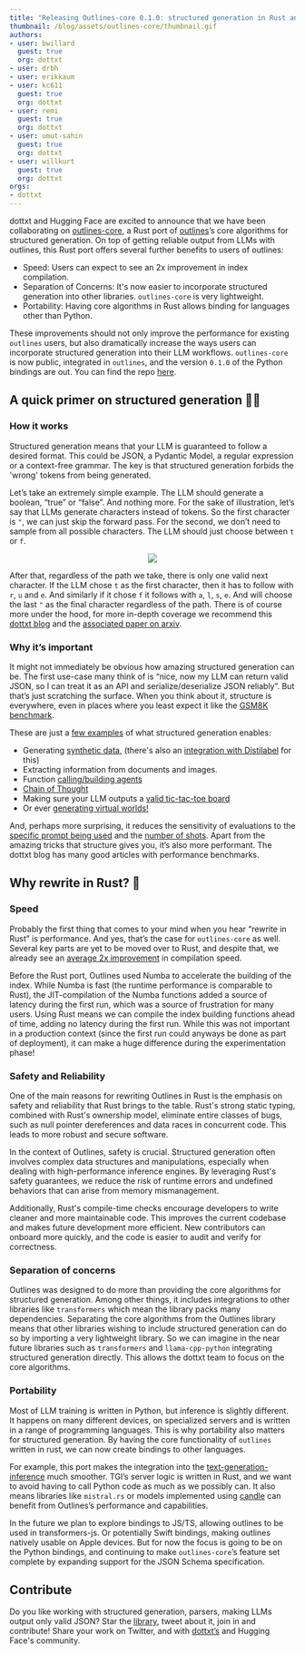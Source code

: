 ```yaml
---
title: "Releasing Outlines-core 0.1.0: structured generation in Rust and Python"
thumbnail: /blog/assets/outlines-core/thumbnail.gif
authors:
- user: bwillard
  guest: true
  org: dottxt
- user: drbh
- user: erikkaum
- user: kc611
  guest: true
  org: dottxt
- user: remi
  guest: true
  org: dottxt
- user: umut-sahin
  guest: true
  org: dottxt
- user: willkurt
  guest: true
  org: dottxt
orgs:
- dottxt
---
```

dottxt and Hugging Face are excited to announce that we have been collaborating on [outlines-core](https://github.com/dottxt-ai/outlines-core), a Rust port of [outlines](https://github.com/dottxt-ai/outlines)’s core algorithms for structured generation. On top of getting reliable output from LLMs with outlines, this Rust port offers several further benefits to users of outlines:

- Speed: Users can expect to see an 2x improvement in index compilation.
- Separation of Concerns: It's now easier to incorporate structured generation into other libraries. `outlines-core` is very lightweight.
- Portability: Having core algorithms in Rust allows binding for languages other than Python.

These improvements should not only improve the performance for existing `outlines` users, but also dramatically increase the ways users can incorporate structured generation into their LLM workflows. `outlines-core` is now public, integrated in `outlines`, and the version `0.1.0` of the Python bindings are out. You can find the repo [here](https://github.com/dottxt-ai/outlines-core).

## A quick primer on structured generation 🧑‍🎓 

### How it works

Structured generation means that your LLM is guaranteed to follow a desired format. This could be JSON, a Pydantic Model, a regular expression or a context-free grammar. The key is that  structured generation forbids the 'wrong' tokens from being generated.

Let’s take an extremely simple example. The LLM should generate a boolean, “true” or “false”. And nothing more. For the sake of illustration, let’s say that LLMs generate characters instead of tokens. So the first character is `"`, we can just skip the forward pass. For the second, we don’t need to sample from all possible characters. The LLM should just choose between `t` or `f`. 

<p align="center">
  <img src="https://huggingface.co/datasets/huggingface/documentation-images/resolve/main/blog/outlines-core/graph.png"><br>
</p>

After that, regardless of the path we take, there is only one valid next character. If the LLM chose `t` as the first character, then it has to follow with `r`, `u` and `e`. And similarly if it chose `f` it follows with `a`, `l`, `s`, `e`. And will choose the last `"` as the final character regardless of the path. There is of course more under the hood, for more in-depth coverage we recommend this [dottxt blog](https://blog.dottxt.co/coalescence.html) and the [associated paper on arxiv](https://arxiv.org/abs/2307.09702).

### Why it’s important

It might not immediately be obvious how amazing structured generation can be. The first use-case many think of is “nice, now my LLM can return valid JSON, so I can treat it as an API and serialize/deserialize JSON reliably”. But that’s just scratching the surface. When you think about it, structure is everywhere, even in places where you least expect it like the [GSM8K benchmark](https://blog.dottxt.co/performance-gsm8k.html).

These are just a [few examples](https://dottxt-ai.github.io/outlines/cookbook/) of what structured generation enables:
- Generating [synthetic data](https://dottxt-ai.github.io/outlines/latest/cookbook/dating_profiles/), (there's also an [integration with Distilabel](https://distilabel.argilla.io/dev/sections/pipeline_samples/examples/llama_cpp_with_outlines/) for this)
- Extracting information from documents and images.
- Function [calling/building agents](https://blog.dottxt.co/oss-v-gpt4.html)
- [Chain of Thought](https://dottxt-ai.github.io/outlines/latest/cookbook/chain_of_thought/)
- Making sure your LLM outputs a [valid tic-tac-toe board](https://x.com/dottxtai/status/1840826952577421646)
- Or ever [generating virtual worlds!](https://github.com/dottxt-ai/demos/tree/main/lore-generator)

And, perhaps more surprising, it reduces the sensitivity of evaluations to the [specific prompt being used](https://huggingface.co/blog/evaluation-structured-outputs) and the [number of shots](https://blog.dottxt.co/prompt-efficiency.html). Apart from the amazing tricks that structure gives you, it’s also more performant. The dottxt blog has many good articles with performance benchmarks.

## Why rewrite in Rust? 🦀

### Speed

Probably the first thing that comes to your mind when you hear “rewrite in Rust” is performance. And yes, that’s the case for `outlines-core` as well. Several key parts are yet to be moved over to Rust, and despite that, we already see an [average 2x improvement](https://github.com/dottxt-ai/benchmarks) in compilation speed.

Before the Rust port, Outlines used Numba to accelerate the building of the index. While Numba is fast (the runtime performance is comparable to Rust), the JIT-compilation of the Numba functions added a source of latency during the first run, which was a source of frustration for many users. Using Rust means we can compile the index building functions ahead of time, adding no latency during the first run. While this was not important in a production context (since the first run could anyways be done as part of deployment), it can make a huge difference during the experimentation phase!

### Safety and Reliability

One of the main reasons for rewriting Outlines in Rust is the emphasis on safety and reliability that Rust brings to the table. Rust's strong static typing, combined with Rust's ownership model, eliminate entire classes of bugs, such as null pointer dereferences and data races in concurrent code. This leads to more robust and secure software.

In the context of Outlines, safety is crucial. Structured generation often involves complex data structures and manipulations, especially when dealing with high-performance inference engines. By leveraging Rust's safety guarantees, we reduce the risk of runtime errors and undefined behaviors that can arise from memory mismanagement.

Additionally, Rust's compile-time checks encourage developers to write cleaner and more maintainable code. This improves the current codebase and makes future development more efficient. New contributors can onboard more quickly, and the code is easier to audit and verify for correctness.

### Separation of concerns

Outlines was designed to do more than providing the core algorithms for structured generation. Among other things, it includes integrations to other libraries like `transformers` which mean the library packs many dependencies. Separating the core algorithms from the Outlines library means that other libraries wishing to include structured generation can do so by importing a very lightweight library. So we can imagine in the near future libraries such as `transformers` and `llama-cpp-python` integrating structured generation directly. This allows the dottxt team to focus on the core algorithms.

### Portability

Most of LLM training is written in Python, but inference is slightly different. It happens on many different devices, on specialized servers and is written in a range of programming languages. This is why portability also matters for structured generation. By having the core functionality of `outlines` written in rust, we can now create bindings to other languages.

For example, this port makes the integration into the [text-generation-inference](https://github.com/huggingface/text-generation-inference) much smoother. TGI’s server logic is written in Rust, and we want to avoid having to call Python code as much as we possibly can. It also means libraries like `mistral.rs` or models implemented using [candle](https://github.com/huggingface/candle) can benefit from Outlines’s performance and capabilities. 

In the future we plan to explore bindings to JS/TS, allowing outlines to be used in transformers-js. Or potentially Swift bindings, making outlines natively usable on Apple devices. But for now the focus is going to be on the Python bindings, and continuing to make `outlines-core`’s feature set complete by expanding support for the JSON Schema specification.

## Contribute

Do you like working with structured generation, parsers, making LLMs output only valid JSON? Star the [library](https://github.com/dottxt-ai/outlines-core), tweet about it, join in and contribute! Share your work on Twitter, and with [dottxt’s](https://discord.com/invite/R9DSu34mGd) and Hugging Face's community.
